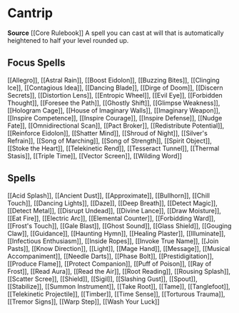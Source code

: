 ﻿---
id: '22'
name: Cantrip
rarity: Common
source: '[[DATABASE/source/Core Rulebook|Core Rulebook]]'
trait:
- Cantrip
type: Trait

---
# Cantrip

**Source** [[Core Rulebook]] 
A spell you can cast at will that is automatically heightened to half your level rounded up.

## Focus Spells

[[Allegro]], [[Astral Rain]], [[Boost Eidolon]], [[Buzzing Bites]], [[Clinging Ice]], [[Contagious Idea]], [[Dancing Blade]], [[Dirge of Doom]], [[Discern Secrets]], [[Distortion Lens]], [[Entropic Wheel]], [[Evil Eye]], [[Forbidden Thought]], [[Foresee the Path]], [[Ghostly Shift]], [[Glimpse Weakness]], [[Hologram Cage]], [[House of Imaginary Walls]], [[Imaginary Weapon]], [[Inspire Competence]], [[Inspire Courage]], [[Inspire Defense]], [[Nudge Fate]], [[Omnidirectional Scan]], [[Pact Broker]], [[Redistribute Potential]], [[Reinforce Eidolon]], [[Shatter Mind]], [[Shroud of Night]], [[Silver's Refrain]], [[Song of Marching]], [[Song of Strength]], [[Spirit Object]], [[Stoke the Heart]], [[Telekinetic Rend]], [[Tesseract Tunnel]], [[Thermal Stasis]], [[Triple Time]], [[Vector Screen]], [[Wilding Word]]

## Spells

[[Acid Splash]], [[Ancient Dust]], [[Approximate]], [[Bullhorn]], [[Chill Touch]], [[Dancing Lights]], [[Daze]], [[Deep Breath]], [[Detect Magic]], [[Detect Metal]], [[Disrupt Undead]], [[Divine Lance]], [[Draw Moisture]], [[Eat Fire]], [[Electric Arc]], [[Elemental Counter]], [[Forbidding Ward]], [[Frost's Touch]], [[Gale Blast]], [[Ghost Sound]], [[Glass Shield]], [[Gouging Claw]], [[Guidance]], [[Haunting Hymn]], [[Healing Plaster]], [[Illuminate]], [[Infectious Enthusiasm]], [[Inside Ropes]], [[Invoke True Name]], [[Join Pasts]], [[Know Direction]], [[Light]], [[Mage Hand]], [[Message]], [[Musical Accompaniment]], [[Needle Darts]], [[Phase Bolt]], [[Prestidigitation]], [[Produce Flame]], [[Protect Companion]], [[Puff of Poison]], [[Ray of Frost]], [[Read Aura]], [[Read the Air]], [[Root Reading]], [[Rousing Splash]], [[Scatter Scree]], [[Shield]], [[Sigil]], [[Slashing Gust]], [[Spout]], [[Stabilize]], [[Summon Instrument]], [[Take Root]], [[Tame]], [[Tanglefoot]], [[Telekinetic Projectile]], [[Timber]], [[Time Sense]], [[Torturous Trauma]], [[Tremor Signs]], [[Warp Step]], [[Wash Your Luck]]